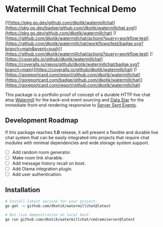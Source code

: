 # Watermill Chat Technical Demo

[![https://pkg.go.dev/github.com/dkotik/watermillchat](https://pkg.go.dev/badge/github.com/dkotik/watermillchat.svg)](https://pkg.go.dev/github.com/dkotik/watermillchat)
[![https://github.com/dkotik/watermillchat/actions?query=workflow:test](https://github.com/dkotik/watermillchat/workflows/test/badge.svg?branch=main&event=push)](https://github.com/dkotik/watermillchat/actions?query=workflow:test)
[![https://coveralls.io/github/dkotik/watermillchat](https://coveralls.io/repos/github/dkotik/watermillchat/badge.svg?branch=main)](https://coveralls.io/github/dkotik/watermillchat)
[![https://goreportcard.com/report/github.com/dkotik/watermillchat](https://goreportcard.com/badge/github.com/dkotik/watermillchat)](https://goreportcard.com/report/github.com/dkotik/watermillchat)

This package is a portfolio proof of concept of a durable HTTP live chat atop [Watermill](https://watermill.io/) for the back-end event sourcing and [Data Star](https://data-star.dev/) for the immediate front-end rendering responsive to [Server Sent Events](https://developer.mozilla.org/en-US/docs/Web/API/Server-sent_events).

## Development Roadmap

If this package reaches **1.0** release, it will present a flexible and durable live chat system that can be easily integrated into projects that require chat modules with minimal dependencies and wide storage system support.

- [ ] Add random room generator.
- [ ] Make room link sharable.
- [ ] Add message history recall on boot.
- [ ] Add Olama integration plugin.
- [ ] Add user authentication.

## Installation

```sh
# Install latest version for your project:
go get -u github.com/dkotik/watermillchat@latest

# Run live demonstration on local host:
go run github.com/dkotik/watermillchat/cmd/wmcserver@latest
```
